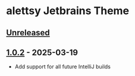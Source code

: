 # alettsy Jetbrains Theme

## [Unreleased]

## [1.0.2] - 2025-03-19

- Add support for all future IntelliJ builds

[Unreleased]: https://github.com/JetBrains/intellij-platform-plugin-template/compare/v1.0.2...HEAD
[1.0.2]: https://github.com/JetBrains/intellij-platform-plugin-template/commits/v1.0.2
